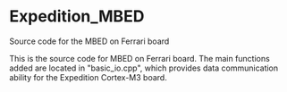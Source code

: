 Expedition_MBED
===============

Source code for the MBED on Ferrari board

This is the source code for MBED on Ferrari board. The main functions added are located in "basic_io.cpp", which provides data communication ability for the Expedition Cortex-M3 board.
